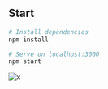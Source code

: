 ## Start

```bash
# Install dependencies 
npm install

# Serve on localhost:3000
npm start
```

![x](https://user-images.githubusercontent.com/77531811/130356200-591a0cce-75d5-4367-b982-ccf2d4a380e6.png)
